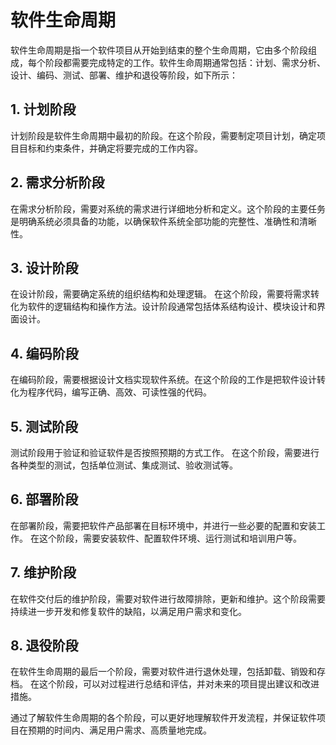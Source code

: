 # 软件生命周期

软件生命周期是指一个软件项目从开始到结束的整个生命周期，它由多个阶段组成，每个阶段都需要完成特定的工作。软件生命周期通常包括：计划、需求分析、设计、编码、测试、部署、维护和退役等阶段，如下所示：

## 1. 计划阶段

计划阶段是软件生命周期中最初的阶段。在这个阶段，需要制定项目计划，确定项目目标和约束条件，并确定将要完成的工作内容。

## 2. 需求分析阶段

在需求分析阶段，需要对系统的需求进行详细地分析和定义。这个阶段的主要任务是明确系统必须具备的功能，以确保软件系统全部功能的完整性、准确性和清晰性。

## 3. 设计阶段

在设计阶段，需要确定系统的组织结构和处理逻辑。 在这个阶段，需要将需求转化为软件的逻辑结构和操作方法。设计阶段通常包括体系结构设计、模块设计和界面设计。

## 4. 编码阶段

在编码阶段，需要根据设计文档实现软件系统。在这个阶段的工作是把软件设计转化为程序代码，编写正确、高效、可读性强的代码。

## 5. 测试阶段

测试阶段用于验证和验证软件是否按照预期的方式工作。 在这个阶段，需要进行各种类型的测试，包括单位测试、集成测试、验收测试等。

## 6. 部署阶段

在部署阶段，需要把软件产品部署在目标环境中，并进行一些必要的配置和安装工作。 在这个阶段，需要安装软件、配置软件环境、运行测试和培训用户等。

## 7. 维护阶段

在软件交付后的维护阶段，需要对软件进行故障排除，更新和维护。这个阶段需要持续进一步开发和修复软件的缺陷，以满足用户需求和变化。

## 8. 退役阶段

在软件生命周期的最后一个阶段，需要对软件进行退休处理，包括卸载、销毁和存档。 在这个阶段，可以对过程进行总结和评估，并对未来的项目提出建议和改进措施。

通过了解软件生命周期的各个阶段，可以更好地理解软件开发流程，并保证软件项目在预期的时间内、满足用户需求、高质量地完成。